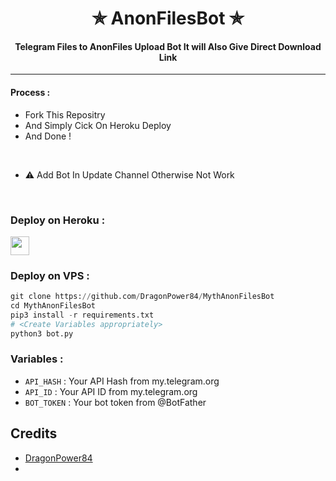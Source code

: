 <h1 align='center'>✯ AnonFilesBot ✯</h1>

<h4 align='center'> Telegram Files to AnonFiles Upload Bot It will Also Give Direct Download Link </h4>

---

#### Process :

- Fork This Repositry
- And Simply Cick On Heroku Deploy 
- And Done !
<br>

- ⚠️ Add Bot In Update Channel Otherwise Not Work
<br>

### Deploy on Heroku :

<a href="https://heroku.com/deploy?template=https://github.com/DragonPower84/MythAnonFilesBot/tree/main">
     <img height="30px" src="https://img.shields.io/badge/-Deploy%20To%20Heroku-orange?style=for-the-badge&logo=heroku">
  </a>


### Deploy on VPS :

```py
git clone https://github.com/DragonPower84/MythAnonFilesBot
cd MythAnonFilesBot
pip3 install -r requirements.txt
# <Create Variables appropriately>
python3 bot.py
```

### Variables :

- `API_HASH` : Your API Hash from my.telegram.org
- `API_ID` : Your API ID from my.telegram.org
- `BOT_TOKEN` : Your bot token from @BotFather

## Credits

- [DragonPower84](https://github.com/DragonPower84)
- <a href="https://t.me/Kai84_Space"><img src="https://img.shields.io/badge/-Telegram-blue?style=social&logo=telegram" height="10px"></a>
